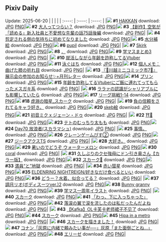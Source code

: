 ## Pixiv Daily
Update: 2025-06-20
|      |      |      |
| :----: | :----: | :----: |
|![](https://pixiv.microyu.workers.dev/c/240x480/img-master/img/2025/06/18/00/17/05/131681730_p0_master1200.jpg) **#1** [HAKKAN](https://www.pixiv.net/artworks/131681730) download: [JPG](https://pixiv.microyu.workers.dev/img-original/img/2025/06/18/00/17/05/131681730_p0.jpg) [PNG](https://pixiv.microyu.workers.dev/img-original/img/2025/06/18/00/17/05/131681730_p0.png)|![](https://pixiv.microyu.workers.dev/c/240x480/img-master/img/2025/06/19/11/37/56/131706396_p0_master1200.jpg) **#2** [大人ってつらい？](https://www.pixiv.net/artworks/131706396) download: [JPG](https://pixiv.microyu.workers.dev/img-original/img/2025/06/19/11/37/56/131706396_p0.jpg) [PNG](https://pixiv.microyu.workers.dev/img-original/img/2025/06/19/11/37/56/131706396_p0.png)|![](https://pixiv.microyu.workers.dev/c/240x480/img-master/img/2025/06/19/17/58/14/131735558_p0_master1200.jpg) **#3** [【創作】空気が「読める」新入社員と不愛想な先輩の話75話後編](https://www.pixiv.net/artworks/131735558) download: [JPG](https://pixiv.microyu.workers.dev/img-original/img/2025/06/19/17/58/14/131735558_p0.jpg) [PNG](https://pixiv.microyu.workers.dev/img-original/img/2025/06/19/17/58/14/131735558_p0.png)|
|![](https://pixiv.microyu.workers.dev/c/240x480/img-master/img/2025/06/18/03/38/14/131686628_p0_master1200.jpg) **#4** [剪定される側の気持ちに初めてなりました](https://www.pixiv.net/artworks/131686628) download: [JPG](https://pixiv.microyu.workers.dev/img-original/img/2025/06/18/03/38/14/131686628_p0.jpg) [PNG](https://pixiv.microyu.workers.dev/img-original/img/2025/06/18/03/38/14/131686628_p0.png)|![](https://pixiv.microyu.workers.dev/c/240x480/img-master/img/2025/06/19/20/30/01/131740799_p0_master1200.jpg) **#5** [水分補給](https://www.pixiv.net/artworks/131740799) download: [JPG](https://pixiv.microyu.workers.dev/img-original/img/2025/06/19/20/30/01/131740799_p0.jpg) [PNG](https://pixiv.microyu.workers.dev/img-original/img/2025/06/19/20/30/01/131740799_p0.png)|![](https://pixiv.microyu.workers.dev/c/240x480/img-master/img/2025/06/19/00/00/11/131715282_p0_master1200.jpg) **#6** [pupil](https://www.pixiv.net/artworks/131715282) download: [JPG](https://pixiv.microyu.workers.dev/img-original/img/2025/06/19/00/00/11/131715282_p0.jpg) [PNG](https://pixiv.microyu.workers.dev/img-original/img/2025/06/19/00/00/11/131715282_p0.png)|
|![](https://pixiv.microyu.workers.dev/c/240x480/img-master/img/2025/06/18/20/00/08/131705087_p0_master1200.jpg) **#7** [Skirk](https://www.pixiv.net/artworks/131705087) download: [JPG](https://pixiv.microyu.workers.dev/img-original/img/2025/06/18/20/00/08/131705087_p0.jpg) [PNG](https://pixiv.microyu.workers.dev/img-original/img/2025/06/18/20/00/08/131705087_p0.png)|![](https://pixiv.microyu.workers.dev/c/240x480/img-master/img/2025/06/18/00/22/33/131680920_p0_master1200.jpg) **#8** [．](https://www.pixiv.net/artworks/131680920) download: [JPG](https://pixiv.microyu.workers.dev/img-original/img/2025/06/18/00/22/33/131680920_p0.jpg) [PNG](https://pixiv.microyu.workers.dev/img-original/img/2025/06/18/00/22/33/131680920_p0.png)|![](https://pixiv.microyu.workers.dev/c/240x480/img-master/img/2025/06/18/16/24/07/131698870_p0_master1200.jpg) **#9** [学マスまとめ3](https://www.pixiv.net/artworks/131698870) download: [JPG](https://pixiv.microyu.workers.dev/img-original/img/2025/06/18/16/24/07/131698870_p0.jpg) [PNG](https://pixiv.microyu.workers.dev/img-original/img/2025/06/18/16/24/07/131698870_p0.png)|
|![](https://pixiv.microyu.workers.dev/c/240x480/img-master/img/2025/06/18/21/14/50/131708143_p0_master1200.jpg) **#10** [就活しながら年齢を詐称してるVtuber](https://www.pixiv.net/artworks/131708143) download: [JPG](https://pixiv.microyu.workers.dev/img-original/img/2025/06/18/21/14/50/131708143_p0.jpg) [PNG](https://pixiv.microyu.workers.dev/img-original/img/2025/06/18/21/14/50/131708143_p0.png)|![](https://pixiv.microyu.workers.dev/c/240x480/img-master/img/2025/06/18/12/09/14/131694315_p0_master1200.jpg) **#11** [泳ぐはち](https://www.pixiv.net/artworks/131694315) download: [JPG](https://pixiv.microyu.workers.dev/img-original/img/2025/06/18/12/09/14/131694315_p0.jpg) [PNG](https://pixiv.microyu.workers.dev/img-original/img/2025/06/18/12/09/14/131694315_p0.png)|![](https://pixiv.microyu.workers.dev/c/240x480/img-master/img/2025/06/19/06/00/07/131722873_p0_master1200.jpg) **#12** [個人メモ：曲げた膝の折れ目](https://www.pixiv.net/artworks/131722873) download: [JPG](https://pixiv.microyu.workers.dev/img-original/img/2025/06/19/06/00/07/131722873_p0.jpg) [PNG](https://pixiv.microyu.workers.dev/img-original/img/2025/06/19/06/00/07/131722873_p0.png)|
|![](https://pixiv.microyu.workers.dev/c/240x480/img-master/img/2025/06/19/01/20/52/131718489_p0_master1200.jpg) **#13** [『📖川越ミニコミック市7💨』展示会の参加のお知らせ✨+月刊レター](https://www.pixiv.net/artworks/131718489) download: [JPG](https://pixiv.microyu.workers.dev/img-original/img/2025/06/19/01/20/52/131718489_p0.jpg) [PNG](https://pixiv.microyu.workers.dev/img-original/img/2025/06/19/01/20/52/131718489_p0.png)|![](https://pixiv.microyu.workers.dev/c/240x480/img-master/img/2025/06/18/00/07/25/131681303_p0_master1200.jpg) **#14** [プリン](https://www.pixiv.net/artworks/131681303) download: [JPG](https://pixiv.microyu.workers.dev/img-original/img/2025/06/18/00/07/25/131681303_p0.jpg) [PNG](https://pixiv.microyu.workers.dev/img-original/img/2025/06/18/00/07/25/131681303_p0.png)|![](https://pixiv.microyu.workers.dev/c/240x480/img-master/img/2025/06/19/21/13/26/131742692_p0_master1200.jpg) **#15** [年齢を詐称してるVtuberにご飯に連れてってもらったメスガキ系](https://www.pixiv.net/artworks/131742692) download: [JPG](https://pixiv.microyu.workers.dev/img-original/img/2025/06/19/21/13/26/131742692_p0.jpg) [PNG](https://pixiv.microyu.workers.dev/img-original/img/2025/06/19/21/13/26/131742692_p0.png)|
|![](https://pixiv.microyu.workers.dev/c/240x480/img-master/img/2025/06/18/04/33/42/131687300_p0_master1200.jpg) **#16** [ララァの認識がシャリアブルにも影響していたら](https://www.pixiv.net/artworks/131687300) download: [JPG](https://pixiv.microyu.workers.dev/img-original/img/2025/06/18/04/33/42/131687300_p0.jpg) [PNG](https://pixiv.microyu.workers.dev/img-original/img/2025/06/18/04/33/42/131687300_p0.png)|![](https://pixiv.microyu.workers.dev/c/240x480/img-master/img/2025/06/18/21/22/07/131708435_p0_master1200.jpg) **#17** [リーグ挑戦1-14](https://www.pixiv.net/artworks/131708435) download: [JPG](https://pixiv.microyu.workers.dev/img-original/img/2025/06/18/21/22/07/131708435_p0.jpg) [PNG](https://pixiv.microyu.workers.dev/img-original/img/2025/06/18/21/22/07/131708435_p0.png)|![](https://pixiv.microyu.workers.dev/c/240x480/img-master/img/2025/06/19/00/19/08/131716466_p0_master1200.jpg) **#18** [虚淵の暗星_スカーク](https://www.pixiv.net/artworks/131716466) download: [JPG](https://pixiv.microyu.workers.dev/img-original/img/2025/06/19/00/19/08/131716466_p0.jpg) [PNG](https://pixiv.microyu.workers.dev/img-original/img/2025/06/19/00/19/08/131716466_p0.png)|
|![](https://pixiv.microyu.workers.dev/c/240x480/img-master/img/2025/06/20/09/01/31/131747432_p0_master1200.jpg) **#19** [負の信頼をされてるキャラ好き。](https://www.pixiv.net/artworks/131747432) download: [JPG](https://pixiv.microyu.workers.dev/img-original/img/2025/06/20/09/01/31/131747432_p0.jpg) [PNG](https://pixiv.microyu.workers.dev/img-original/img/2025/06/20/09/01/31/131747432_p0.png)|![](https://pixiv.microyu.workers.dev/c/240x480/img-master/img/2025/06/18/19/20/19/131703797_p0_master1200.jpg) **#20** [skeb絵](https://www.pixiv.net/artworks/131703797) download: [JPG](https://pixiv.microyu.workers.dev/img-original/img/2025/06/18/19/20/19/131703797_p0.jpg) [PNG](https://pixiv.microyu.workers.dev/img-original/img/2025/06/18/19/20/19/131703797_p0.png)|![](https://pixiv.microyu.workers.dev/c/240x480/img-master/img/2025/06/18/00/00/11/131680640_p0_master1200.jpg) **#21** [初音ミク x ジェーン・ドゥ](https://www.pixiv.net/artworks/131680640) download: [JPG](https://pixiv.microyu.workers.dev/img-original/img/2025/06/18/00/00/11/131680640_p0.jpg) [PNG](https://pixiv.microyu.workers.dev/img-original/img/2025/06/18/00/00/11/131680640_p0.png)|
|![](https://pixiv.microyu.workers.dev/c/240x480/img-master/img/2025/06/18/19/30/39/131704150_p0_master1200.jpg) **#22** [⛩️🎤](https://www.pixiv.net/artworks/131704150) download: [JPG](https://pixiv.microyu.workers.dev/img-original/img/2025/06/18/19/30/39/131704150_p0.jpg) [PNG](https://pixiv.microyu.workers.dev/img-original/img/2025/06/18/19/30/39/131704150_p0.png)|![](https://pixiv.microyu.workers.dev/c/240x480/img-master/img/2025/06/19/00/00/11/131715276_p0_master1200.jpg) **#23** [テトのむっちり太もも](https://www.pixiv.net/artworks/131715276) download: [JPG](https://pixiv.microyu.workers.dev/img-original/img/2025/06/19/00/00/11/131715276_p0.jpg) [PNG](https://pixiv.microyu.workers.dev/img-original/img/2025/06/19/00/00/11/131715276_p0.png)|![](https://pixiv.microyu.workers.dev/c/240x480/img-master/img/2025/06/18/00/00/12/131680651_p0_master1200.jpg) **#24** [Day70 放浪者(スカラマシュ)](https://www.pixiv.net/artworks/131680651) download: [JPG](https://pixiv.microyu.workers.dev/img-original/img/2025/06/18/00/00/12/131680651_p0.jpg) [PNG](https://pixiv.microyu.workers.dev/img-original/img/2025/06/18/00/00/12/131680651_p0.png)|
|![](https://pixiv.microyu.workers.dev/c/240x480/img-master/img/2025/06/18/19/33/24/131704043_p0_master1200.jpg) **#25** [事情。](https://www.pixiv.net/artworks/131704043) download: [JPG](https://pixiv.microyu.workers.dev/img-original/img/2025/06/18/19/33/24/131704043_p0.jpg) [PNG](https://pixiv.microyu.workers.dev/img-original/img/2025/06/18/19/33/24/131704043_p0.png)|![](https://pixiv.microyu.workers.dev/c/240x480/img-master/img/2025/06/19/12/02/20/131728773_p0_master1200.jpg) **#26** [クレーンゲームぴす②](https://www.pixiv.net/artworks/131728773) download: [JPG](https://pixiv.microyu.workers.dev/img-original/img/2025/06/19/12/02/20/131728773_p0.jpg) [PNG](https://pixiv.microyu.workers.dev/img-original/img/2025/06/19/12/02/20/131728773_p0.png)|![](https://pixiv.microyu.workers.dev/c/240x480/img-master/img/2025/06/18/12/16/33/131694446_p0_master1200.jpg) **#27** [ジークアクスTS](https://www.pixiv.net/artworks/131694446) download: [JPG](https://pixiv.microyu.workers.dev/img-original/img/2025/06/18/12/16/33/131694446_p0.jpg) [PNG](https://pixiv.microyu.workers.dev/img-original/img/2025/06/18/12/16/33/131694446_p0.png)|
|![](https://pixiv.microyu.workers.dev/c/240x480/img-master/img/2025/06/19/23/32/04/131748380_p0_master1200.jpg) **#28** [大好き。](https://www.pixiv.net/artworks/131748380) download: [JPG](https://pixiv.microyu.workers.dev/img-original/img/2025/06/19/23/32/04/131748380_p0.jpg) [PNG](https://pixiv.microyu.workers.dev/img-original/img/2025/06/19/23/32/04/131748380_p0.png)|![](https://pixiv.microyu.workers.dev/c/240x480/img-master/img/2025/06/18/13/38/58/131695987_p0_master1200.jpg) **#29** [暑いのでどうぞ ウォーターメロン](https://www.pixiv.net/artworks/131695987) download: [JPG](https://pixiv.microyu.workers.dev/img-original/img/2025/06/18/13/38/58/131695987_p0.jpg) [PNG](https://pixiv.microyu.workers.dev/img-original/img/2025/06/18/13/38/58/131695987_p0.png)|![](https://pixiv.microyu.workers.dev/c/240x480/img-master/img/2025/06/18/09/26/44/131691536_p0_master1200.jpg) **#30** [coral](https://www.pixiv.net/artworks/131691536) download: [JPG](https://pixiv.microyu.workers.dev/img-original/img/2025/06/18/09/26/44/131691536_p0.jpg) [PNG](https://pixiv.microyu.workers.dev/img-original/img/2025/06/18/09/26/44/131691536_p0.png)|
|![](https://pixiv.microyu.workers.dev/c/240x480/img-master/img/2025/06/18/00/03/50/131681145_p0_master1200.jpg) **#31** [久しぶりのクセ強母にドン引き奥さん【カラー版】](https://www.pixiv.net/artworks/131681145) download: [JPG](https://pixiv.microyu.workers.dev/img-original/img/2025/06/18/00/03/50/131681145_p0.jpg) [PNG](https://pixiv.microyu.workers.dev/img-original/img/2025/06/18/00/03/50/131681145_p0.png)|![](https://pixiv.microyu.workers.dev/c/240x480/img-master/img/2025/06/19/01/02/47/131717936_p0_master1200.jpg) **#32** [スカーク🎨](https://www.pixiv.net/artworks/131717936) download: [JPG](https://pixiv.microyu.workers.dev/img-original/img/2025/06/19/01/02/47/131717936_p0.jpg) [PNG](https://pixiv.microyu.workers.dev/img-original/img/2025/06/19/01/02/47/131717936_p0.png)|![](https://pixiv.microyu.workers.dev/c/240x480/img-master/img/2025/06/18/18/35/42/131702360_p0_master1200.jpg) **#33** [満員“と”地獄](https://www.pixiv.net/artworks/131702360) download: [JPG](https://pixiv.microyu.workers.dev/img-original/img/2025/06/18/18/35/42/131702360_p0.jpg) [PNG](https://pixiv.microyu.workers.dev/img-original/img/2025/06/18/18/35/42/131702360_p0.png)|
|![](https://pixiv.microyu.workers.dev/c/240x480/img-master/img/2025/06/18/14/02/43/131696440_p0_master1200.jpg) **#34** [赤い彗星](https://www.pixiv.net/artworks/131696440) download: [JPG](https://pixiv.microyu.workers.dev/img-original/img/2025/06/18/14/02/43/131696440_p0.jpg) [PNG](https://pixiv.microyu.workers.dev/img-original/img/2025/06/18/14/02/43/131696440_p0.png)|![](https://pixiv.microyu.workers.dev/c/240x480/img-master/img/2025/06/18/03/37/02/131686608_p0_master1200.jpg) **#35** [ELDENRING NIGHTREIGN/好きなだけ食べるといい](https://www.pixiv.net/artworks/131686608) download: [JPG](https://pixiv.microyu.workers.dev/img-original/img/2025/06/18/03/37/02/131686608_p0.jpg) [PNG](https://pixiv.microyu.workers.dev/img-original/img/2025/06/18/03/37/02/131686608_p0.png)|![](https://pixiv.microyu.workers.dev/c/240x480/img-master/img/2025/06/18/00/00/16/131680683_p0_master1200.jpg) **#36** [どうー？水着、似合ってる？](https://www.pixiv.net/artworks/131680683) download: [JPG](https://pixiv.microyu.workers.dev/img-original/img/2025/06/18/00/00/16/131680683_p0.jpg) [PNG](https://pixiv.microyu.workers.dev/img-original/img/2025/06/18/00/00/16/131680683_p0.png)|
|![](https://pixiv.microyu.workers.dev/c/240x480/img-master/img/2025/06/18/19/00/39/131703202_p0_master1200.jpg) **#37** [調月リオ(ボディスーツver.)2](https://www.pixiv.net/artworks/131703202) download: [JPG](https://pixiv.microyu.workers.dev/img-original/img/2025/06/18/19/00/39/131703202_p0.jpg) [PNG](https://pixiv.microyu.workers.dev/img-original/img/2025/06/18/19/00/39/131703202_p0.png)|![](https://pixiv.microyu.workers.dev/c/240x480/img-master/img/2025/06/18/00/03/47/131681141_p0_master1200.jpg) **#38** [Bunny granny](https://www.pixiv.net/artworks/131681141) download: [JPG](https://pixiv.microyu.workers.dev/img-original/img/2025/06/18/00/03/47/131681141_p0.jpg) [PNG](https://pixiv.microyu.workers.dev/img-original/img/2025/06/18/00/03/47/131681141_p0.png)|![](https://pixiv.microyu.workers.dev/c/240x480/img-master/img/2025/06/18/16/13/37/131698683_p0_master1200.jpg) **#39** [学マス一周年イラスト](https://www.pixiv.net/artworks/131698683) download: [JPG](https://pixiv.microyu.workers.dev/img-original/img/2025/06/18/16/13/37/131698683_p0.jpg) [PNG](https://pixiv.microyu.workers.dev/img-original/img/2025/06/18/16/13/37/131698683_p0.png)|
|![](https://pixiv.microyu.workers.dev/c/240x480/img-master/img/2025/06/18/18/00/52/131701268_p0_master1200.jpg) **#40** [スカーク](https://www.pixiv.net/artworks/131701268) download: [JPG](https://pixiv.microyu.workers.dev/img-original/img/2025/06/18/18/00/52/131701268_p0.jpg) [PNG](https://pixiv.microyu.workers.dev/img-original/img/2025/06/18/18/00/52/131701268_p0.png)|![](https://pixiv.microyu.workers.dev/c/240x480/img-master/img/2025/06/18/00/00/10/131680627_p0_master1200.jpg) **#41** [「わっ、下に入っちゃった」](https://www.pixiv.net/artworks/131680627) download: [JPG](https://pixiv.microyu.workers.dev/img-original/img/2025/06/18/00/00/10/131680627_p0.jpg) [PNG](https://pixiv.microyu.workers.dev/img-original/img/2025/06/18/00/00/10/131680627_p0.png)|![](https://pixiv.microyu.workers.dev/c/240x480/img-master/img/2025/06/19/21/17/09/131742860_p0_master1200.jpg) **#42** [落涙の翼で涙を流したのは私だったんだよね](https://www.pixiv.net/artworks/131742860) download: [JPG](https://pixiv.microyu.workers.dev/img-original/img/2025/06/19/21/17/09/131742860_p0.jpg) [PNG](https://pixiv.microyu.workers.dev/img-original/img/2025/06/19/21/17/09/131742860_p0.png)|
|![](https://pixiv.microyu.workers.dev/c/240x480/img-master/img/2025/06/18/14/04/33/131696477_p0_master1200.jpg) **#43** [【Kafka】OL卡芙卡老师裙子不见了](https://www.pixiv.net/artworks/131696477) download: [JPG](https://pixiv.microyu.workers.dev/img-original/img/2025/06/18/14/04/33/131696477_p0.jpg) [PNG](https://pixiv.microyu.workers.dev/img-original/img/2025/06/18/14/04/33/131696477_p0.png)|![](https://pixiv.microyu.workers.dev/c/240x480/img-master/img/2025/06/19/00/01/03/131715511_p0_master1200.jpg) **#44** [スカーク](https://www.pixiv.net/artworks/131715511) download: [JPG](https://pixiv.microyu.workers.dev/img-original/img/2025/06/19/00/01/03/131715511_p0.jpg) [PNG](https://pixiv.microyu.workers.dev/img-original/img/2025/06/19/00/01/03/131715511_p0.png)|![](https://pixiv.microyu.workers.dev/c/240x480/img-master/img/2025/06/18/19/32/29/131704214_p0_master1200.jpg) **#45** [Hipa in a metro](https://www.pixiv.net/artworks/131704214) download: [JPG](https://pixiv.microyu.workers.dev/img-original/img/2025/06/18/19/32/29/131704214_p0.jpg) [PNG](https://pixiv.microyu.workers.dev/img-original/img/2025/06/18/19/32/29/131704214_p0.png)|
|![](https://pixiv.microyu.workers.dev/c/240x480/img-master/img/2025/06/19/00/00/16/131715325_p0_master1200.jpg) **#46** [スカークを描きました！](https://www.pixiv.net/artworks/131715325) download: [JPG](https://pixiv.microyu.workers.dev/img-original/img/2025/06/19/00/00/16/131715325_p0.jpg) [PNG](https://pixiv.microyu.workers.dev/img-original/img/2025/06/19/00/00/16/131715325_p0.png)|![](https://pixiv.microyu.workers.dev/c/240x480/img-master/img/2025/06/19/18/16/48/131736293_p0_master1200.jpg) **#47** [コナン「灰原に内緒で頼みたい事が──」灰原「また面倒ごとね…」](https://www.pixiv.net/artworks/131736293) download: [JPG](https://pixiv.microyu.workers.dev/img-original/img/2025/06/19/18/16/48/131736293_p0.jpg) [PNG](https://pixiv.microyu.workers.dev/img-original/img/2025/06/19/18/16/48/131736293_p0.png)|![](https://pixiv.microyu.workers.dev/c/240x480/img-master/img/2025/06/18/00/00/12/131680645_p0_master1200.jpg) **#48** [エリーゼ](https://www.pixiv.net/artworks/131680645) download: [JPG](https://pixiv.microyu.workers.dev/img-original/img/2025/06/18/00/00/12/131680645_p0.jpg) [PNG](https://pixiv.microyu.workers.dev/img-original/img/2025/06/18/00/00/12/131680645_p0.png)|
